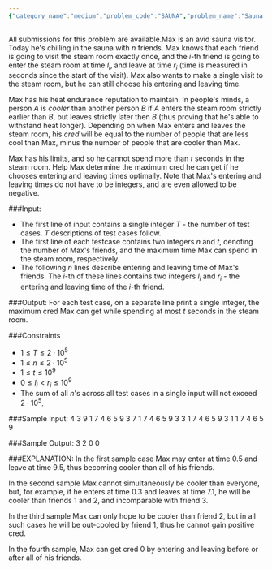 ```yaml
---
{"category_name":"medium","problem_code":"SAUNA","problem_name":"Sauna Cred","languages_supported":{"0":"C","1":"CPP14","2":"JAVA","3":"PYTH","4":"PYTH 3.6","5":"PYPY","6":"CS2","7":"PAS fpc","8":"PAS gpc","9":"RUBY","10":"PHP","11":"GO","12":"NODEJS","13":"HASK","14":"rust","15":"SCALA","16":"swift","17":"D","18":"PERL","19":"FORT","20":"WSPC","21":"ADA","22":"CAML","23":"ICK","24":"BF","25":"ASM","26":"CLPS","27":"PRLG","28":"ICON","29":"SCM qobi","30":"PIKE","31":"ST","32":"NICE","33":"LUA","34":"BASH","35":"NEM","36":"LISP sbcl","37":"LISP clisp","38":"SCM guile","39":"JS","40":"ERL","41":"TCL","42":"kotlin","43":"PERL6","44":"TEXT","45":"SCM chicken","46":"PYP3","47":"CLOJ","48":"COB","49":"FS"},"max_timelimit":2.5,"source_sizelimit":50000,"problem_author":"balajiganapath","problem_tester":null,"date_added":"25-12-2018","tags":{"0":"balajiganapath"},"time":{"view_start_date":1546074900,"submit_start_date":1546074900,"visible_start_date":1546074900,"end_date":1735669800},"is_direct_submittable":false,"layout":"problem"}
---
```

<span class="solution-visible-txt">All submissions for this problem are available.</span>Max is an avid sauna visitor. Today he's chilling in the sauna with $n$ friends. Max knows that each friend is going to visit the steam room exactly once, and the $i$-th friend is going to enter the steam room at time $l_i$, and leave at time $r_i$ (time is measured in seconds since the start of the visit). Max also wants to make a single visit to the steam room, but he can still choose his entering and leaving time.

Max has his heat endurance reputation to maintain. In people's minds, a person $A$ is _cooler_ than another person $B$ if $A$ enters the steam room strictly earlier than $B$, but leaves strictly later then $B$ (thus proving that he's able to withstand heat longer). Depending on when Max enters and leaves the steam room, his _cred_ will be equal to the number of people that are less cool than Max, minus the number of people that are cooler than Max.

Max has his limits, and so he cannot spend more than $t$ seconds in the steam room. Help Max determine the maximum cred he can get if he chooses entering and leaving times optimally. Note that Max's entering and leaving times do not have to be integers, and are even allowed to be negative.

###Input:
- The first line of input contains a single integer $T$ - the number of test cases. $T$ descriptions of test cases follow. 
- The first line of each testcase contains two integers $n$ and $t$, denoting the number of Max's friends, and the maximum time Max can spend in the steam room, respectively.
- The following $n$ lines describe entering and leaving time of Max's friends. The $i$-th of these lines contains two integers $l_i$ and $r_i$ - the entering and leaving time of the $i$-th friend.

###Output:
For each test case, on a separate line print a single integer, the maximum cred Max can get while spending at most $t$ seconds in the steam room.

###Constraints 
- $1 \leq T \leq 2 \cdot 10^5$
- $1 \leq n \leq 2 \cdot 10^5$
- $1 \leq t \leq 10^9$
- $0 \leq l_i < r_i \leq 10^9$
- The sum of all $n$'s across all test cases in a single input will not exceed $2 \cdot 10^5$.

###Sample Input:
	4
	3 9
	1 7
	4 6
	5 9
	3 7
	1 7
	4 6
	5 9
	3 3
	1 7
	4 6
	5 9
	3 1
	1 7
	4 6
	5 9

###Sample Output:
	3
	2
	0
	0
	
###EXPLANATION:
In the first sample case Max may enter at time $0.5$ and leave at time $9.5$, thus becoming cooler than all of his friends.

In the second sample Max cannot simultaneously be cooler than everyone, but, for example, if he enters at time $0.3$ and leaves at time $7.1$, he will be cooler than friends $1$ and $2$, and incomparable with friend $3$.

In the third sample Max can only hope to be cooler than friend $2$, but in all such cases he will be out-cooled by friend $1$, thus he cannot gain positive cred.

In the fourth sample, Max can get cred $0$ by entering and leaving before or after all of his friends.